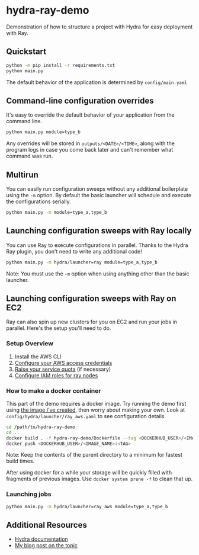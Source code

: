 # hydra-ray-demo
Demonstration of how to structure a project with Hydra for easy deployment with Ray.

## Quickstart

```bash
python -m pip install -r requirements.txt
python main.py
```
The default behavior of the application is determined by `config/main.yaml`

## Command-line configuration overrides
It's easy to override the default behavior of your application from the command line.
```bash
python main.py module=type_b
```
Any overrides will be stored in `outputs/<DATE>/<TIME>`, along with the program logs in case you come back later and
can't remember what command was run.

## Multirun
You can easily run configuration sweeps without any additional  boilerplate using the `-m` option. 
By default the basic launcher will schedule and execute the configurations serially.
```bash
python main.py -m module=type_a,type_b
```

## Launching configuration sweeps with Ray locally
You can use Ray to execute configurations in parallel. Thanks to the Hydra Ray plugin, you don't 
need to write any additional code!
```bash
python main.py -m hydra/launcher=ray module=type_a,type_b
```
Note: You must use the `-m` option when using anything other than the basic launcher.

## Launching configuration sweeps with Ray on EC2

Ray can also spin up new clusters for you on EC2 and run your jobs in parallel. Here's the setup you'll need to do.

### Setup Overview
1. Install the AWS CLI
2. [Configure your AWS access credentials](https://docs.aws.amazon.com/cli/latest/userguide/cli-chap-configure.html)
3. [Raise your service quota](https://aws.amazon.com/premiumsupport/knowledge-center/ec2-instance-limit/) (if necessary)
4. [Configure IAM roles for ray nodes](https://github.com/ray-project/ray/issues/9327)

### How to make a docker container
This part of the demo requires a docker image. Try running the demo first using 
[the image I've created](https://hub.docker.com/repository/docker/samuelstanton/hydra-ray-demo), then worry about
making your own. Look at `config/hydra/launcher/ray_aws.yaml` to see configuration details.

```bash
cd /path/to/hydra-ray-demo
cd ..
docker build . -f hydra-ray-demo/Dockerfile --tag <DOCKERHUB_USER>/<IMAGE_NAME>:<TAG>
docker push <DOCKERHUB_USER>/<IMAGE_NAME>:<TAG>
```
Note: Keep the contents of the parent directory to a minimum for fastest build times.

After using docker for a while your storage will be quickly filled with fragments of previous images.
Use `docker system prune -f` to clean that up.

### Launching jobs
```bash
python main.py -m hydra/launcher=ray_aws module=type_a,type_b
```

## Additional Resources
- [Hydra documentation](https://hydra.cc/docs/intro)
- [My blog post on the topic](https://samuelstanton.github.io/blog/deploying-research-code/)